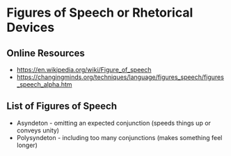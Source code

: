 # Figures of Speech or Rhetorical Devices

## Online Resources

* https://en.wikipedia.org/wiki/Figure_of_speech
* https://changingminds.org/techniques/language/figures_speech/figures_speech_alpha.htm

## List of Figures of Speech

* Asyndeton - omitting an expected conjunction (speeds things up or conveys unity)
* Polysyndeton - including too many conjunctions (makes something feel longer)
